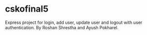 # cskofinal5
Express project for login, add user, update user and logout with user authentication. By Roshan Shrestha and Ayush Pokharel.
